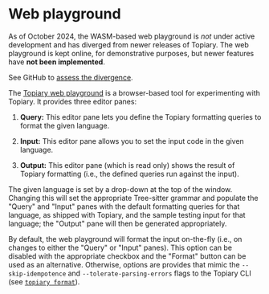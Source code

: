 # Web playground

<div class="warning">

As of October 2024, the WASM-based web playground is _not_ under active
development and has diverged from newer releases of Topiary. The web
playground is kept online, for demonstrative purposes, but newer
features have **not been implemented**.

See GitHub to [assess the divergence](https://github.com/tweag/topiary/compare/playground...main).

</div>

The [Topiary web playground](https://topiary.tweag.io/playground) is a
browser-based tool for experimenting with Topiary. It provides three
editor panes:

1. **Query:** This editor pane lets you define the Topiary formatting
   queries to format the given language.

2. **Input:** This editor pane allows you to set the input code in the
   given language.

3. **Output:** This editor pane (which is read only) shows the result of
   Topiary formatting (i.e., the defined queries run against the input).

The given language is set by a drop-down at the top of the window.
Changing this will set the appropriate Tree-sitter grammar and populate
the "Query" and "Input" panes with the default formatting queries for
that language, as shipped with Topiary, and the sample testing input for
that language; the "Output" pane will then be generated appropriately.

By default, the web playground will format the input on-the-fly (i.e.,
on changes to either the "Query" or "Input" panes). This option can be
disabled with the appropriate checkbox and the "Format" button can be
used as an alternative. Otherwise, options are provides that mimic the
`--skip-idempotence` and `--tolerate-parsing-errors` flags to the
Topiary CLI (see [`topiary format`](../cli/usage/format.md)).
